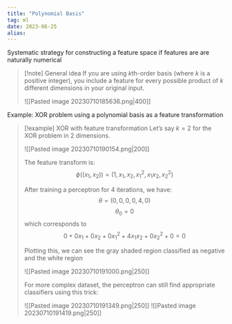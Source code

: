 ```yaml
---
title: "Polynomial Basis"
tag: ml
date: 2023-06-25
alias:
---
```


Systematic strategy for constructing a feature space if features are are naturally numerical

>[!note] General idea
>If you are using $k$th-order basis (where $k$ is a positive integer), you include a feature for every possible product of $k$ different dimensions in your original input.
>  
>![[Pasted image 20230710185636.png|400]]


Example: XOR problem using a polynomial basis as a feature transformation

>[!example] XOR with feature transformation 
>Let’s say $k=2$ for the XOR problem in 2 dimensions.
> 
>![[Pasted image 20230710190154.png|200]]
>
>The feature transform is:
>$$\phi((x_{1}, x_{2})) = (1, x_{1}, x_{2}, x_{1}^{2}, x_{1}x_{2}, x_{2}^2)$$
>
>After training a perceptron for 4 iterations, we have:
>$$\theta = (0,0,0,0,4,0)$$
>$$\theta_{0} = 0$$
>which corresponds to
>$$0 + 0x_{1} + 0x_{2} + 0x_{1}^{2} + 4x_{1}x_{2} + 0x_{2}^{2}+ 0 = 0$$
>
>Plotting this, we can see the gray shaded region classified as negative and the white region
>
>![[Pasted image 20230710191000.png|250]]
>
>For more complex dataset, the perceptron can still find appropriate classifiers using this trick:
>
>![[Pasted image 20230710191349.png|250]]
>![[Pasted image 20230710191419.png|250]]




